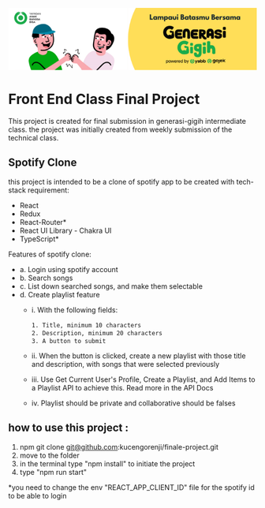 ![image info](./generasi-gigih.png)


# Front End Class Final Project

This project is created for final submission in generasi-gigih intermediate class. the project was initially created from weekly submission of the technical class. 

## Spotify Clone

this project is intended to be a clone of spotify app to be created with tech-stack requirement:
- React
- Redux
- React-Router*
- React UI Library - Chakra UI
- TypeScript*

Features of spotify clone:
  - a. Login using spotify account
  - b. Search songs
  - c. List down searched songs, and make them selectable
  - d. Create playlist feature
    - i.   With the following fields:
    
          1. Title, minimum 10 characters
          2. Description, minimum 20 characters
          3. A button to submit
          
    - ii.  When the button is clicked, create a new playlist with those title
         and description, with songs that were selected previously
    - iii. Use Get Current User's Profile, Create a Playlist, and Add Items to a
         Playlist API to achieve this. Read more in the API Docs
    - iv.  Playlist should be private and collaborative should be falses

## how to use this project :
1. npm git clone git@github.com:kucengorenji/finale-project.git
2. move to the folder 
3. in the terminal type "npm install" to initiate the project
4. type "npm run start"

*you need to change the env "REACT_APP_CLIENT_ID" file for the spotify id to be able to login
